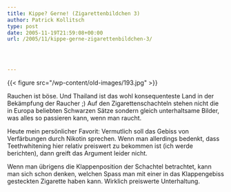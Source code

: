 ```yaml
---
title: Kippe? Gerne! (Zigarettenbildchen 3)
author: Patrick Kollitsch
type: post
date: 2005-11-19T21:59:08+00:00
url: /2005/11/kippe-gerne-zigarettenbildchen-3/




---
```

{{< figure src="/wp-content/old-images/193.jpg" >}}

Rauchen ist böse. Und Thailand ist das wohl konsequenteste Land in der Bekämpfung der Raucher ;) Auf den Zigarettenschachteln stehen nicht die in Europa beliebten Schwarzen Sätze sondern gleich unterhaltsame Bilder, was alles so passieren kann, wenn man raucht.

Heute mein persönlicher Favorit: Vermutlich soll das Gebiss von Verfärbungen durch Nikotin sprechen. Wenn man allerdings bedenkt, dass Teethwhitening hier relativ preiswert zu bekommen ist (ich werde berichten), dann greift das Argument leider nicht.

Wenn man übrigens die Klappenposition der Schachtel betrachtet, kann man sich schon denken, welchen Spass man mit einer in das Klappengebiss gesteckten Zigarette haben kann. Wirklich preiswerte Unterhaltung.
